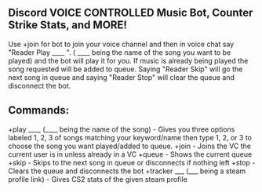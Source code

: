 ## Discord VOICE CONTROLLED Music Bot, Counter Strike Stats, and MORE!

Use +join for bot to join your voice channel and then in voice chat say "Reader Play ____ ". ( ____ being the name of the song you want to be played) and the bot will play it for you. If music is already being played the song requested will be added to queue. Saying "Reader Skip" will go the next song in queue and saying "Reader Stop" will clear the queue and disconnect the bot.

## Commands:
+play ____ (____ being the name of the song) - Gives you three options labeled 1, 2, 3 of songs matching your keyword/name then type 1, 2, or 3 to choose the song you want played/added to queue.
+join - Joins the VC the current user is in unless already in a VC
+queue - Shows the current queue
+skip - Skips to the next song in queue or disconnects if nothing left
+stop - Clears the queue and disconnects the bot
+tracker ___ (___ being a steam profile link) - Gives CS2 stats of the given steam profile
